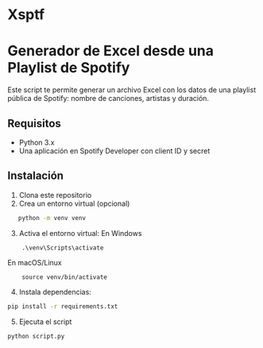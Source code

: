 # Xsptf
# Generador de Excel desde una Playlist de Spotify

Este script te permite generar un archivo Excel con los datos de una playlist pública de Spotify: nombre de canciones, artistas y duración.

## Requisitos

- Python 3.x
- Una aplicación en Spotify Developer con client ID y secret

## Instalación

1. Clona este repositorio
2. Crea un entorno virtual (opcional)
 ```bash
    python -m venv venv
```  
3. Activa el entorno virtual:
En Windows
```
    .\venv\Scripts\activate
```
En macOS/Linux
```
    source venv/bin/activate
```
4. Instala dependencias:
```bash
pip install -r requirements.txt
```
5. Ejecuta el script
```bash
python script.py
```
